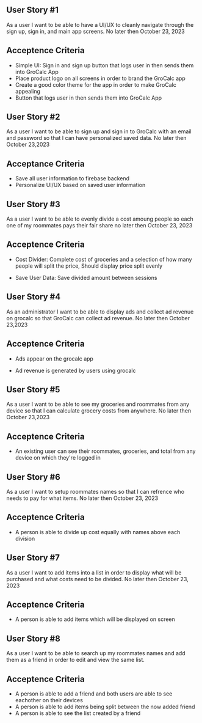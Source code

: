## User Story #1
As a user I want to be able to have a UI/UX to cleanly navigate through the sign up, sign in, and main app screens. No later then October 23, 2023

## Acceptence Criteria
* Simple UI: Sign in and sign up button that logs user in then sends them into GroCalc App
* Place product logo on all screens in order to brand the GroCalc app
* Create a good color theme for the app in order to make GroCalc appealing
* Button that logs user in then sends them into GroCalc App

## User Story #2
As a user I want to be able to sign up and sign in to GroCalc with an email and password so that I can have personalized saved data. No later then October 23,2023

## Acceptance Criteria
* Save all user information to firebase backend
* Personalize UI/UX based on saved user information

## User Story #3
As a user I want to be able to evenly divide a cost amoung people so each one of my roommates pays their fair share no later then October 23, 2023

## Acceptence Criteria
- Cost Divider: Complete cost of groceries and a selection of how many people will split the price, Should display price split evenly
* Save User Data: Save divided amount between sessions

## User Story #4
As an administrator I want to be able to display ads and collect ad revenue on grocalc so that GroCalc can collect ad revenue. No later then October 23,2023

## Acceptence Criteria
- Ads appear on the grocalc app
* Ad revenue is generated by users using grocalc 

## User Story #5
As a user I want to be able to see my groceries and roommates from any device so that I can calculate grocery costs from anywhere. No later then October 23,2023

## Acceptence Criteria
- An existing user can see their roommates, groceries, and total from any device on which they're logged in

## User Story #6
As a user I want to setup roommates names so that I can refrence who needs to pay for what items. No later then October 23, 2023

## Acceptence Criteria
- A person is able to divide up cost equally with names above each division

## User Story #7
As a user I want to add items into a list in order to display what will be purchased and what costs need to be divided. No later then October 23, 2023

## Acceptence Criteria
- A person is able to add items which will be displayed on screen

## User Story #8
As a user I want to be able to search up my roommates names and add them as a friend in order to edit and view the same list.

## Acceptence Criteria
- A person is able to add a friend and both users are able to see eachother on their devices
- A person is able to add items being split between the now added friend
- A person is able to see the list created by a friend
